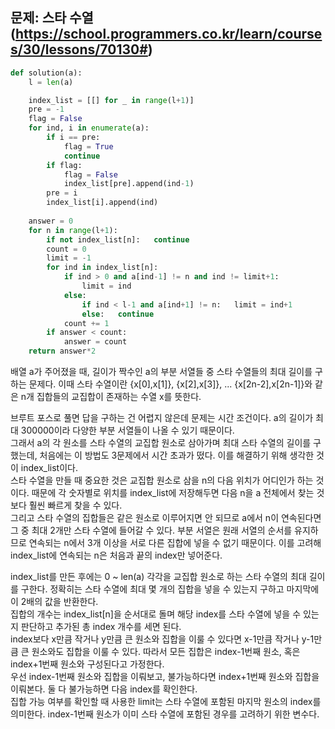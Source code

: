 ## 문제: 스타 수열 (https://school.programmers.co.kr/learn/courses/30/lessons/70130#)
```python
def solution(a):
    l = len(a)

    index_list = [[] for _ in range(l+1)]
    pre = -1
    flag = False
    for ind, i in enumerate(a):
        if i == pre:
            flag = True
            continue
        if flag:
            flag = False
            index_list[pre].append(ind-1)
        pre = i
        index_list[i].append(ind)
    
    answer = 0
    for n in range(l+1):
        if not index_list[n]:   continue
        count = 0
        limit = -1
        for ind in index_list[n]:
            if ind > 0 and a[ind-1] != n and ind != limit+1:
                limit = ind
            else:
                if ind < l-1 and a[ind+1] != n:   limit = ind+1
                else:   continue
            count += 1
        if answer < count:
            answer = count
    return answer*2
```
배열 a가 주어졌을 때, 길이가 짝수인 a의 부분 서열들 중 스타 수열들의 최대 길이를 구하는 문제다. 이때 스타 수열이란 {x[0],x[1]}, {x[2],x[3]}, ... {x[2n-2],x[2n-1]}와 같은 n개 집합들의 교집합이 존재하는 수열 x를 뜻한다.   

브루트 포스로 풀면 답을 구하는 건 어렵지 않은데 문제는 시간 조건이다. a의 길이가 최대 300000이라 다양한 부분 서열들이 나올 수 있기 때문이다.   
그래서 a의 각 원소를 스타 수열의 교집합 원소로 삼아가며 최대 스타 수열의 길이를 구했는데, 처음에는 이 방법도 3문제에서 시간 초과가 떴다. 이를 해결하기 위해 생각한 것이 index_list이다.   
스타 수열을 만들 때 중요한 것은 교집합 원소로 삼을 n의 다음 위치가 어디인가 하는 것이다. 때문에 각 숫자별로 위치를 index_list에 저장해두면 다음 n을 a 전체에서 찾는 것보다 훨씬 빠르게 찾을 수 있다.   
그리고 스타 수열의 집합들은 같은 원소로 이루어지면 안 되므로 a에서 n이 연속된다면 그 중 최대 2개만 스타 수열에 들어갈 수 있다. 부분 서열은 원래 서열의 순서를 유지하므로 연속되는 n에서 3개 이상을 서로 다른 집합에 넣을 수 없기 때문이다. 이를 고려해 index_list에 연속되는 n은 처음과 끝의 index만 넣어준다.   

index_list를 만든 후에는 0 ~ len(a) 각각을 교집합 원소로 하는 스타 수열의 최대 길이를 구한다. 정확히는 스타 수열에 최대 몇 개의 집합을 넣을 수 있는지 구하고 마지막에 이 2배의 값을 반환한다.   
집합의 개수는 index_list[n]을 순서대로 돌며 해당 index를 스타 수열에 넣을 수 있는지 판단하고 추가된 총 index 개수를 세면 된다.   
index보다 x만큼 작거나 y만큼 큰 원소와 집합을 이룰 수 있다면 x-1만큼 작거나 y-1만큼 큰 원소와도 집합을 이룰 수 있다. 따라서 모든 집합은 index-1번째 원소, 혹은 index+1번째 원소와 구성된다고 가정한다.   
우선 index-1번째 원소와 집합을 이뤄보고, 불가능하다면 index+1번째 원소와 집합을 이뤄본다. 둘 다 불가능하면 다음 index를 확인한다.   
집합 가능 여부를 확인할 때 사용한 limit는 스타 수열에 포함된 마지막 원소의 index를 의미한다. index-1번째 원소가 이미 스타 수열에 포함된 경우를 고려하기 위한 변수다.   
